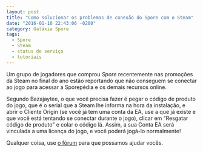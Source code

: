 ```yaml
---
layout: post
title: "Como solucionar os problemas de conexão do Spore com o Steam"
date: "2016-01-10 22:43:06 -0200"
category: Galáxia Spore
tags:
  - Spore
  - Steam
  - status de serviço
  - tutoriais
---
```


Um grupo de jogadores que comprou _Spore_ recentemente nas promoções da Steam no final do ano estão reportando que não conseguem se conectar ao jogo para acessar a Sporepédia e os demais recursos online.

Segundo Bazajaytee, o que você precisa fazer é pegar o código de produto do jogo, que é o serial que a Steam lhe informa na hora da instalação, e abrir o Cliente Origin (se você já tem uma conta da EA, use a que já existe e que você está tentando se conectar durante o jogo), clicar em “Resgatar código de produto” e colar o código lá. Assim, a sua Conta EA será vinculada a uma licença do jogo, e você poderá jogá-lo normalmente!

Qualquer coisa, use [o fórum](https://esporo.net/forum/) para que possamos ajudar vocês.

